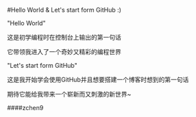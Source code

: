 #Hello World & Let's start form GitHub :)

"Hello World"

这是初学编程时在控制台上输出的第一句话

它带领我进入了一个奇妙又精彩的编程世界

"Let's start form GitHub"

这是我开始学会使用GitHub并且想要搭建一个博客时想到的第一句话

期待它能给我带来一个崭新而又刺激的新世界~

####zchen9 

